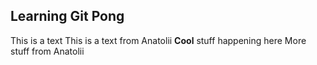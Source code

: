 ## Learning Git Pong
This is a text
This is a text from Anatolii
**Cool** stuff happening here
More stuff from Anatolii